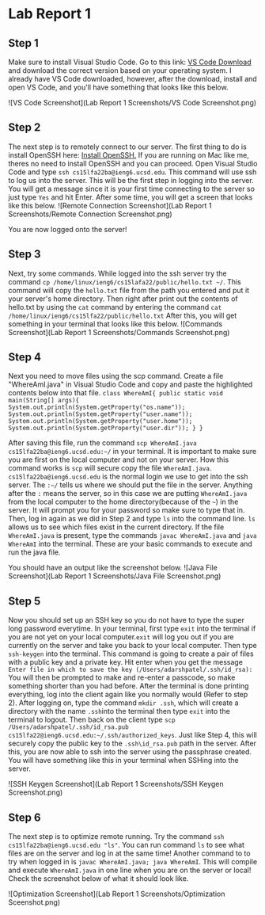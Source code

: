 # Lab Report 1
## Step 1

Make sure to install Visual Studio Code. Go to this link: [VS Code Download](https://code.visualstudio.com/download) and download the correct
version based on your operating system. I already have VS Code downloaded, however, after the download, install and open VS Code, and you'll have
something that looks like this below.

![VS Code Screenshot](Lab Report 1 Screenshots/VS Code Screenshot.png)

## Step 2

The next step is to remotely connect to our server. The first thing to do is install OpenSSH here: [Install OpenSSH.](https://learn.microsoft.com/en-us/windows-server/administration/openssh/openssh_install_firstuse?tabs=gui) If you are running on Mac like me, theres no need to install OpenSSH and you can proceed. Open Visual Studio Code and type `ssh cs15lfa22ba@ieng6.ucsd.edu`. This command will use ssh to log us into the server. This will be the first step in logging into the server. You will get a message since it is your first time connecting to the server so just type `Yes` and hit Enter. After some time, you will get a screen that looks like this below.
![Remote Connection Screenshot](Lab Report 1 Screenshots/Remote Connection Screenshot.png)

You are now logged onto the server!

## Step 3

Next, try some commands. While logged into the ssh server try the command `cp /home/linux/ieng6/cs15lafa22/public/hello.txt ~/`. This command will copy the `hello.txt` file from the path you entered and put it your server's home directory. Then right after print out the contents of hello.txt by using the `cat` command by entering the command `cat /home/linux/ieng6/cs15lfa22/public/hello.txt` After this, you will get something in your terminal that looks like this below.
![Commands Screenshot](Lab Report 1 Screenshots/Commands Screenshot.png)

## Step 4

Next you need to move files using the scp command. Create a file "WhereAmI.java" in Visual Studio Code and copy and paste the highlighted contents below into that file.
`class WhereAmI{
  public static void main(String[] args){
    System.out.println(System.getProperty("os.name"));
    System.out.println(System.getProperty("user.name"));
    System.out.println(System.getProperty("user.home"));
    System.out.println(System.getProperty("user.dir"));
   }
  }`

After saving this file, run the command `scp WhereAmI.java cs15lfa22ba@ieng6.ucsd.edu:~/` in your terminal. It is important to make sure you are first on the local computer and not on your server. How this command works is `scp` will secure copy the file `WhereAmI.java`. `cs15lfa22ba@ieng6.ucsd.edu` is the normal login we use to get into the ssh server. The `:~/` tells us where we should put the file in the server. Anything after the `:` means the server, so in this case we are putting `WhereAmI.java` from the local computer to the home directory(because of the `~`) in the server. It will prompt you for your password so make sure to type that in. Then, log in again as we did in Step 2 and type `ls` into the command line. `ls` allows us to see which files exist in the current directory. If the file `WhereAmI.java` is present, type the commands 
`javac WhereAmI.java` and  `java WhereAmI`
into the terminal. These are your basic commands to execute and run the java file.
 
You should have an output like the screenshot below.
![Java File Screenshot](Lab Report 1 Screenshots/Java File Screenshot.png)
 
## Step 5
 
Now you should set up an SSH key so you do not have to type the super long password everytime. In your terminal, first type `exit` into the terminal if you are not yet on your local computer.`exit` will log you out if you are currently on the server and take you back to your local computer. Then type `ssh-keygen` into the terminal. This command is going to create a pair of files with a public key and a private key. Hit enter when you get the message `Enter file in which to save the key (/Users/adarshpatel/.ssh/id_rsa):` You will then be prompted to make and re-enter a passcode, so make something shorter than you had before. After the terminal is done printing everything, log into the client again like you normally would (Refer to step 2). After logging on, type the command `mkdir .ssh`, which will create a directory with the name `.ssh`into the terminal then type `exit` into the terminal to logout. Then back on the client type `scp /Users/adarshpatel/.ssh/id_rsa.pub cs15lfa22@ieng6.ucsd.edu:~/.ssh/authorized_keys`. Just like Step 4, this will securely copy the public key to the `.ssh\id_rsa.pub` path in the server. 
After this, you are now able to ssh into the server using the passphrase created. You will have something like this in your terminal when SSHing into the server.
 
![SSH Keygen Screenshot](Lab Report 1 Screenshots/SSH Keygen Screenshot.png)
 
## Step 6

The next step is to optimize remote running. Try the command `ssh cs15lfa22ba@ieng6.ucsd.edu "ls"`. You can run command `ls` to see what files are on the server and log in at the same time! Another command to to try when logged in is `javac WhereAmI.java; java WhereAmI`. This will compile and execute `WhereAmI.java` in one line when you are on the server or local! Check the screenshot below of what it should look like.

![Optimization Screenshot](Lab Report 1 Screenshots/Optimization Sceenshot.png)

